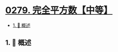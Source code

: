# [0279. 完全平方数【中等】](https://github.com/tnotesjs/TNotes.leetcode/tree/main/notes/0279.%20%E5%AE%8C%E5%85%A8%E5%B9%B3%E6%96%B9%E6%95%B0%E3%80%90%E4%B8%AD%E7%AD%89%E3%80%91)

<!-- region:toc -->

- [1. 📝 概述](#1--概述)

<!-- endregion:toc -->

## 1. 📝 概述
